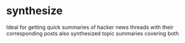 # synthesize
Ideal for getting quick summaries of hacker news threads with their corresponding posts also synthesized topic summaries covering both
